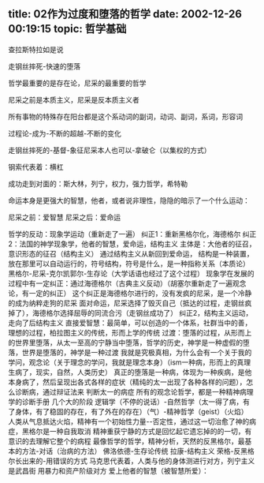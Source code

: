 title: 02作为过度和堕落的哲学
date: 2002-12-26 00:19:15
topic: 哲学基础
---

查拉斯特拉如是说

走钢丝摔死-快速的堕落

哲学最重要的是存在论，尼采的最重要的哲学

尼采之前是本质主义，尼采是反本质主义者

所有事物的特殊存在阳台都是这个系动词的副词，动词、副词，系词，形容词

过程论-成为-不断的超越-不断的变化

走钢丝摔死的-基督-象征尼采本人也可以-拿破仑（以集权的方式）

钢索代表着：横杠

成功走到对面的：斯大林，列宁，权力，强力哲学，希特勒

命运本身是更强大的智慧，他者，或者说非理性，隐隐的暗示了一个什么运动：

尼采之前：爱智慧
尼采之后：爱命运

哲学的反动：现象学运动（重新走了一遍）
纠正1：重新黑格尔化，海德格尔
纠正2：法国的神学现象学，他者的智慧，爱命运，结构主义
主体是：大他者的征召，意识形态的征召（结构主义）
通过结构主义从新回到爱命运，
结构是一种装置，放在那里可以自动运行的，符号结构，符号是什么，是一种指称关系（本质论）
黑格尔-尼采-克尔凯郭尔-生存论（大学话语也经过了这个过程）
现象学在发展的过程中有一定纠正：通过海德格尔（古典主义反动）（胡塞尔重新走了一遍观念论，有一定的纠正）
这个纠正是海德格尔进行的，没有发疯的尼采，是一个冷静的成为纳粹走狗的尼采
面对命运，尼采选择了毁灭自己（抵达的过程，走钢丝疯掉了），海德格尔选择屈辱的同流合污（走钢丝成功了）
纠正2，结构主义运动，走向了后结构主义
直接爱智慧：最简单，可以创造的一个体系，社群当中的善，理想的过程，柏拉图主义的传统，形而上学的传统
过渡：堕落的过程，从形而上的世界里堕落，从太一至高的宁静当中堕落，哲学的历史，神学是一种虚假的堕落，世界是堕落的，神学是一种过渡
我就是究极真相，为什么会有一个关于我的学问，观念论（关于理念的学问，我就是理念本身）（ism一种病，形而上的真理生病了，现实，自然，人类历史）
真正的堕落是一种病，体现为一种疾病，是他本身病了，然后呈现出各式各样的症状（精纯的太一出现了各种各样的问题），怎么诊断病，通过辩证法来
判断太一的病症
所有的观念论哲学，都是一种精神病理学的诊断手册
几个大的阶段
逻辑学（不停的说话）-自然哲学（太一得了病，有了身体，有了稳固的存在，有了外在的存在）（气）-精神哲学（geist）（火焰）
人类从气息抵达火焰，精神有一个初始性力量--否定性，通过这一切治愈了神的病症，黑格尔是一种自我取消
精神重获宁静的方式是回忆起它遗忘掉的的一切，有意识的去理解它整个的病程
最像哲学的哲学，精神分析，天然的反黑格尔，最基本的方法-对话（治病的方法）
佛洛依德-生存论传统
拉康-结构主义
荣格-反黑格尔长出来的-用错误的方式
马克思代表着，人类与他的身体测进行对方，列宁主义是武昌街    用暴力和资产阶级对方
爱上他者的智慧（被智慧所爱）： 










